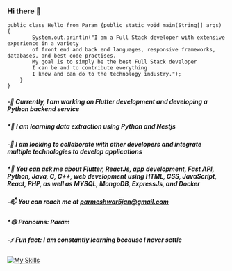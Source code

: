 ### Hi there 👋

```
public class Hello_from_Param {public static void main(String[] args) { 
        System.out.println("I am a Full Stack developer with extensive experience in a variety 
        of front end and back end languages, responsive frameworks, databases, and best code practises.
        My goal is to simply be the best Full Stack developer 
        I can be and to contribute everything 
        I know and can do to the technology industry.");
    }
}
```

##### -🔭 Currently, I am working on Flutter development and developing a Python backend service
##### *🌱 I am learning data extraction using Python and Nestjs
##### -👯 I am looking to collaborate with other developers and integrate multiple technologies to develop applications
##### *💬 You can ask me about _Flutter_, _ReactJs_, _app_ _development_, _Fast_ _API_, _Python_, _Java_, _C_, _C++_, _web_ _development_ using _HTML_, _CSS_, _JavaScript_, _React_, _PHP_, as well as _MYSQL_, _MongoDB_, _ExpressJs_, and _Docker_
##### -📫 You can reach me at parmeshwar5jan@gmail.com
##### *😄 Pronouns: Param
##### -⚡ Fun fact: I am constantly learning because I never settle

[![My Skills](https://skillicons.dev/icons?i=js,html,css,wasm)](https://skillicons.dev)

